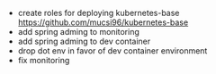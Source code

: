 - create roles for deploying kubernetes-base https://github.com/mucsi96/kubernetes-base
- add spring adming to monitoring
- add spring adming to dev container
- drop dot env in favor of dev container environment
- fix monitoring